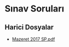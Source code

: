 # Sınav Soruları


<!--HariciDosyalar-->

## Harici Dosyalar

- [Mazeret 2017 SP.pdf](./Mazeret%202017%20SP.pdf)


<!--HariciDosyalar-->

